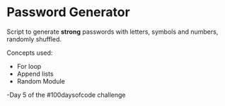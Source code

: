 # Password Generator

Script to generate **strong** passwords with letters, symbols and numbers, randomly shuffled.

Concepts used:
<ul>  
<li>For loop</li>  
<li>Append lists</li>  
<li>Random Module</li>  
</ul>

-Day 5 of the #100daysofcode challenge
